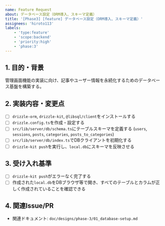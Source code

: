 ```yaml
---
name: Feature Request
about: データベース設定（ORM導入、スキーマ定義）
title: '[Phase3] [feature] データベース設定（ORM導入、スキーマ定義）'
assignees: 'hiroto113'
labels:
    - 'type:feature'
    - 'scope:backend'
    - 'priority:high'
    - 'phase:3'
---
```


## 1. 目的・背景

管理画面機能の実装に向け、記事やユーザー情報を永続化するためのデータベース基盤を構築する。

## 2. 実装内容・変更点

- [ ] `drizzle-orm`, `drizzle-kit`, `@libsql/client`をインストールする
- [ ] `drizzle.config.ts`を作成・設定する
- [ ] `src/lib/server/db/schema.ts`にテーブルスキーマを定義する (`users`, `sessions`, `posts`, `categories`, `posts_to_categories`)
- [ ] `src/lib/server/db/index.ts`でDBクライアントを初期化する
- [ ] `drizzle-kit push`を実行し、`local.db`にスキーマを反映させる

## 3. 受け入れ基準

- [ ] `drizzle-kit push`がエラーなく完了する
- [ ] 作成された`local.db`をDBブラウザ等で開き、すべてのテーブルとカラムが正しく作成されていることを確認できる

## 4. 関連Issue/PR

- 関連ドキュメント: `doc/designs/phase-3/01_database-setup.md`
